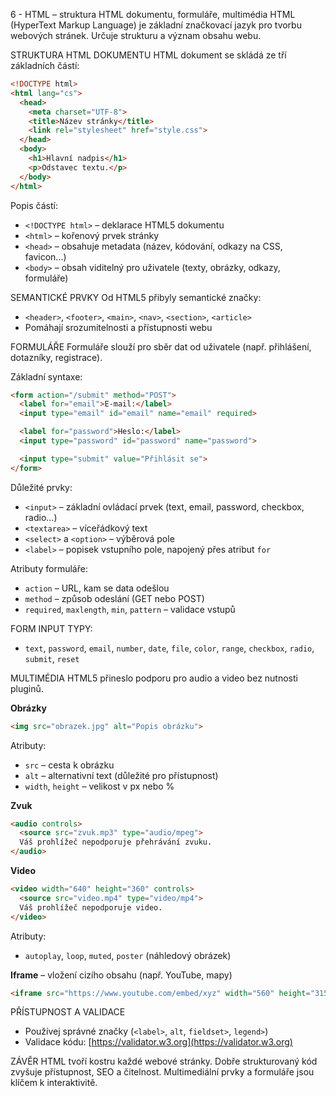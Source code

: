 6 - HTML – struktura HTML dokumentu, formuláře, multimédia
HTML (HyperText Markup Language) je základní značkovací jazyk pro tvorbu webových stránek. Určuje strukturu a význam obsahu webu.

STRUKTURA HTML DOKUMENTU
HTML dokument se skládá ze tří základních částí:

```html
<!DOCTYPE html>
<html lang="cs">
  <head>
    <meta charset="UTF-8">
    <title>Název stránky</title>
    <link rel="stylesheet" href="style.css">
  </head>
  <body>
    <h1>Hlavní nadpis</h1>
    <p>Odstavec textu.</p>
  </body>
</html>
```

Popis částí:

* `<!DOCTYPE html>` – deklarace HTML5 dokumentu
* `<html>` – kořenový prvek stránky
* `<head>` – obsahuje metadata (název, kódování, odkazy na CSS, favicon...)
* `<body>` – obsah viditelný pro uživatele (texty, obrázky, odkazy, formuláře)

SEMANTICKÉ PRVKY
Od HTML5 přibyly semantické značky:

* `<header>`, `<footer>`, `<main>`, `<nav>`, `<section>`, `<article>`
* Pomáhají srozumitelnosti a přístupnosti webu

FORMULÁŘE
Formuláře slouží pro sběr dat od uživatele (např. přihlášení, dotazníky, registrace).

Základní syntaxe:

```html
<form action="/submit" method="POST">
  <label for="email">E-mail:</label>
  <input type="email" id="email" name="email" required>

  <label for="password">Heslo:</label>
  <input type="password" id="password" name="password">

  <input type="submit" value="Přihlásit se">
</form>
```

Důležité prvky:

* `<input>` – základní ovládací prvek (text, email, password, checkbox, radio...)
* `<textarea>` – víceřádkový text
* `<select>` a `<option>` – výběrová pole
* `<label>` – popisek vstupního pole, napojený přes atribut `for`

Atributy formuláře:

* `action` – URL, kam se data odešlou
* `method` – způsob odeslání (GET nebo POST)
* `required`, `maxlength`, `min`, `pattern` – validace vstupů

FORM INPUT TYPY:

* `text`, `password`, `email`, `number`, `date`, `file`, `color`, `range`, `checkbox`, `radio`, `submit`, `reset`

MULTIMÉDIA
HTML5 přineslo podporu pro audio a video bez nutnosti pluginů.

**Obrázky**

```html
<img src="obrazek.jpg" alt="Popis obrázku">
```

Atributy:

* `src` – cesta k obrázku
* `alt` – alternativní text (důležité pro přístupnost)
* `width`, `height` – velikost v px nebo %

**Zvuk**

```html
<audio controls>
  <source src="zvuk.mp3" type="audio/mpeg">
  Váš prohlížeč nepodporuje přehrávání zvuku.
</audio>
```

**Video**

```html
<video width="640" height="360" controls>
  <source src="video.mp4" type="video/mp4">
  Váš prohlížeč nepodporuje video.
</video>
```

Atributy:

* `autoplay`, `loop`, `muted`, `poster` (náhledový obrázek)

**Iframe** – vložení cizího obsahu (např. YouTube, mapy)

```html
<iframe src="https://www.youtube.com/embed/xyz" width="560" height="315" allowfullscreen></iframe>
```

PŘÍSTUPNOST A VALIDACE

* Používej správné značky (`<label>`, `alt`, `fieldset>`, `legend>`)
* Validace kódu: [https://validator.w3.org](https://validator.w3.org)

ZÁVĚR
HTML tvoří kostru každé webové stránky. Dobře strukturovaný kód zvyšuje přístupnost, SEO a čitelnost. Multimediální prvky a formuláře jsou klíčem k interaktivitě.
